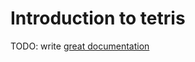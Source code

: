 # Introduction to tetris

TODO: write [great documentation](http://jacobian.org/writing/great-documentation/what-to-write/)
